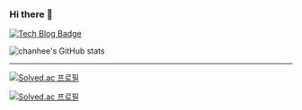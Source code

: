 <!--![header](https://capsule-render.vercel.app/api?type=wave&color=auto&height=300&section=header&text=capsule%20render&fontSize=90)-->

### Hi there 👋  
[![Tech Blog Badge](http://img.shields.io/badge/-My%20blog-A9225C?style=plastic&logo=Notion&link=https://chanhl22.notion.site/ee18830c71e144359e3d07d4979e62bc)](https://chanhl22.notion.site/ee18830c71e144359e3d07d4979e62bc)

<!--
<a href="https://hhpluscertificateofcompletion.oopy.io/">
  <img src="https://static.spartacodingclub.kr/hanghae99/plus/completion/badge_brown.svg" />
</a>
-->
<!--[![42Seoul](https://img.shields.io/badge/42Seoul-000000?style=plastic&logo=42&logoColor=white)](https://near-apparatus-275.notion.site/42Seoul-4c36f9de4b094ffd8c0174bb54ae6240)
  
<img src="https://img.shields.io/badge/Java-007396?style=plastic&logo=Java&logoColor=white"/></a>&nbsp;
<img src="https://img.shields.io/badge/Spring Boot-6DB33F?style=plastic&logo=Spring Boot&logoColor=white"/></a>&nbsp; 
<img src="https://img.shields.io/badge/Javascript-000000?style=plastic&logo=Javascript&logoColor=white"/></a>&nbsp;
<img src="https://img.shields.io/badge/AWS-232F3E?style=plastic&logo=Amazon AWS&logoColor=white"/></a>&nbsp;
<img src="https://img.shields.io/badge/C-A8B9CC?style=plastic&logo=C&logoColor=white"/></a>&nbsp;-->

<!--[![Hits](https://hits.seeyoufarm.com/api/count/incr/badge.svg?url=https://github.com/chanhl22%2Fgjbae1212%2Fhit-counter&title=VISIT)](https://github.com/chanhl22)&nbsp;   
[![Hits](https://hits.seeyoufarm.com/api/count/incr/badge.svg?url=https://near-apparatus-275.notion.site/ee18830c71e144359e3d07d4979e62bc%2Fgjbae1212%2Fhit-counter&title=VISIT)](https://near-apparatus-275.notion.site/ee18830c71e144359e3d07d4979e62bc)&nbsp;   


<img src="https://img.shields.io/badge/Java-007396?style=flat-square&logo=Java&logoColor=white"/></a>&nbsp;
<img src="https://img.shields.io/badge/Spring-6DB33F?style=flat-square&logo=Spring&logoColor=white"/></a>&nbsp; 
<img src="https://img.shields.io/badge/Spring Boot-6DB33F?style=flat-square&logo=Spring Boot&logoColor=white"/></a>&nbsp; 
<img src="https://img.shields.io/badge/42Seoul-000000?style=flat-square&logo=42&logoColor=white"/></a>&nbsp;
<img src="https://img.shields.io/badge/Javascript-000000?style=flat-square&logo=Javascript&logoColor=white"/></a>&nbsp;
-->  
  
![chanhee's GitHub stats](https://github-readme-stats.vercel.app/api?username=chanhl22&show_icons=true&theme=radical)  
___
  
<!--### :mag_right: Solved.ac &nbsp; &nbsp; -->
[![Solved.ac 프로필](http://mazassumnida.wtf/api/mini/generate_badge?boj=lch9502)](https://solved.ac/lch9502)  

<!--[![Solved.ac 프로필](http://mazassumnida.wtf/api/pastel/generate_badge?boj=lch9502)](https://solved.ac/lch9502)-->
[![Solved.ac 프로필](http://mazassumnida.wtf/api/v2/generate_badge?boj=lch9502)](https://solved.ac/lch9502)

<!--
**chanhl22/chanhl22** is a ✨ _special_ ✨ repository because its `README.md` (this file) appears on your GitHub profile.

Here are some ideas to get you started:
                
- 🔭 I’m currently working on ...
- 🌱 I’m currently learning ...
- 👯 I’m looking to collaborate on ...
- 🤔 I’m looking for help with ...
- 💬 Ask me about ...
- 📫 How to reach me: ...
- 😄 Pronouns: ...
- ⚡ Fun fact: ...
-->
